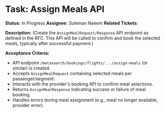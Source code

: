 # Task: Assign Meals API

**Status:** In Progress
**Assignee:** Suleman Naeem
**Related Tickets:** 

**Description:**
(Create the `AssignMealRequest/Response` API endpoint as defined in the RFC. This API will be called to confirm and book the selected meals, typically after successful payment.)

**Acceptance Criteria:**
- API endpoint `/metasearch/bookings/flights/.../assign-meals` (or similar) is created.
- Accepts `AssignMealRequest` containing selected meals per passenger/segment.
- Interacts with the provider's booking API to confirm meal selections.
- Returns `AssignMealResponse` indicating success or failure of meal booking.
- Handles errors during meal assignment (e.g., meal no longer available, provider error). 